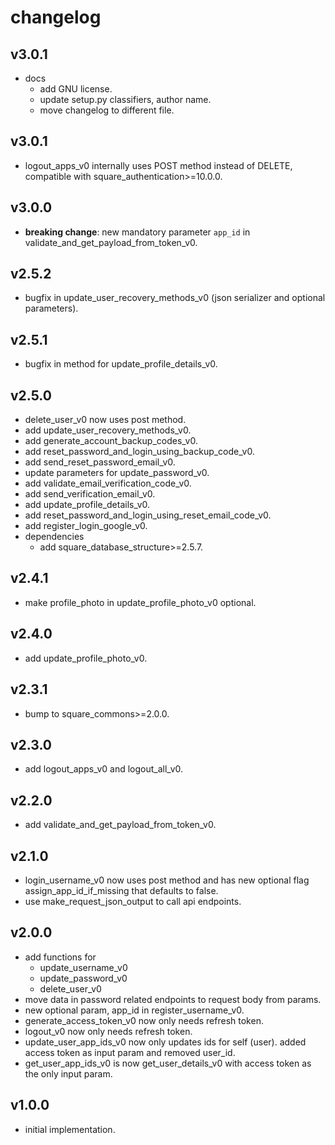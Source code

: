 # changelog

## v3.0.1

- docs
    - add GNU license.
    - update setup.py classifiers, author name.
    - move changelog to different file.

## v3.0.1

- logout_apps_v0 internally uses POST method instead of DELETE, compatible with square_authentication>=10.0.0.

## v3.0.0

- **breaking change**: new mandatory parameter `app_id` in validate_and_get_payload_from_token_v0.

## v2.5.2

- bugfix in update_user_recovery_methods_v0 (json serializer and optional parameters).

## v2.5.1

- bugfix in method for update_profile_details_v0.

## v2.5.0

- delete_user_v0 now uses post method.
- add update_user_recovery_methods_v0.
- add generate_account_backup_codes_v0.
- add reset_password_and_login_using_backup_code_v0.
- add send_reset_password_email_v0.
- update parameters for update_password_v0.
- add validate_email_verification_code_v0.
- add send_verification_email_v0.
- add update_profile_details_v0.
- add reset_password_and_login_using_reset_email_code_v0.
- add register_login_google_v0.
- dependencies
    - add square_database_structure>=2.5.7.

## v2.4.1

- make profile_photo in update_profile_photo_v0 optional.

## v2.4.0

- add update_profile_photo_v0.

## v2.3.1

- bump to square_commons>=2.0.0.

## v2.3.0

- add logout_apps_v0 and logout_all_v0.

## v2.2.0

- add validate_and_get_payload_from_token_v0.

## v2.1.0

- login_username_v0 now uses post method and has new optional flag assign_app_id_if_missing that defaults to false.
- use make_request_json_output to call api endpoints.

## v2.0.0

- add functions for
    - update_username_v0
    - update_password_v0
    - delete_user_v0
- move data in password related endpoints to request body from params.
- new optional param, app_id in register_username_v0.
- generate_access_token_v0 now only needs refresh token.
- logout_v0 now only needs refresh token.
- update_user_app_ids_v0 now only updates ids for self (user). added access token as input param and removed user_id.
- get_user_app_ids_v0 is now get_user_details_v0 with access token as the only input param.

## v1.0.0

- initial implementation.

